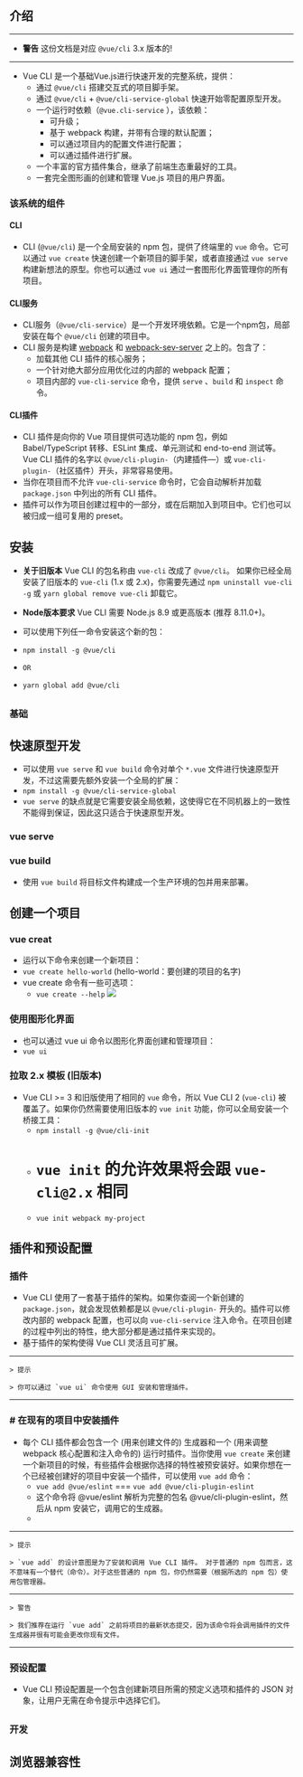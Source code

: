 

##	介绍


----------

*	**警告**	这份文档是对应 `@vue/cli` 3.x 版本的!


----------

*	Vue CLI 是一个基础Vue.js进行快速开发的完整系统，提供：
	*	通过 `@vue/cli` 搭建交互式的项目脚手架。
	*	通过 `@vue/cli` + `@vue/cli-service-global` 快速开始零配置原型开发。
	*	一个运行时依赖（`@vue.cli-service` ），该依赖：
		*	可升级；
		*	基于 webpack 构建，并带有合理的默认配置；
		*	可以通过项目内的配置文件进行配置；
		*	可以通过插件进行扩展。
	*	一个丰富的官方插件集合，继承了前端生态重最好的工具。
	*	一套完全图形画的创建和管理 Vue.js 项目的用户界面。

###	该系统的组件
####	CLI
*	CLI (`@vue/cli`) 是一个全局安装的 npm 包，提供了终端里的 `vue` 命令。它可以通过 `vue create` 快速创建一个新项目的脚手架，或者直接通过 `vue serve` 构建新想法的原型。你也可以通过 `vue ui` 通过一套图形化界面管理你的所有项目。

####	CLI服务
*	CLI服务（`@vue/cli-service`）是一个开发环境依赖。它是一个npm包，局部安装在每个 `@vue/cli` 创建的项目中。
*	CLI 服务是构建 [webpack](https://webpack.js.org/) 和 [webpack-sev-server](https://github.com/webpack/webpack-dev-server) 之上的。包含了：
	*	加载其他 CLI 插件的核心服务；
	*	一个针对绝大部分应用优化过的内部的 webpack 配置；
	*	项目内部的 `vue-cli-service` 命令，提供 `serve` 、`build` 和 `inspect` 命令。

####	CLI插件
*	CLI 插件是向你的 Vue 项目提供可选功能的 npm 包，例如 Babel/TypeScript 转移、ESLint 集成、单元测试和 end-to-end 测试等。Vue CLI 插件的名字以 `@vue/cli-plugin-`（内建插件—）或 `vue-cli-plugin-`（社区插件）开头，非常容易使用。
*	当你在项目而不允许 `vue-cli-service` 命令时，它会自动解析并加载 `package.json` 中列出的所有 CLI 插件。
*	插件可以作为项目创建过程中的一部分，或在后期加入到项目中。它们也可以被归成一组可复用的 preset。

##	安装
*	**关于旧版本**	Vue CLI 的包名称由 `vue-cli` 改成了 `@vue/cli`。 如果你已经全局安装了旧版本的 `vue-cli` (1.x 或 2.x)，你需要先通过 `npm uninstall vue-cli -g` 或 `yarn global remove vue-cli` 卸载它。
*	**Node版本要求**	Vue CLI 需要 Node.js 8.9 或更高版本 (推荐 8.11.0+)。

*	可以使用下列任一命令安装这个新的包：
*	`npm install -g @vue/cli`
*	`OR`
*	`yarn global add @vue/cli`

##
###	基础
##	快速原型开发
*	可以使用 `vue serve` 和 `vue build` 命令对单个 `*.vue` 文件进行快速原型开发，不过这需要先额外安装一个全局的扩展：
*	`npm install -g @vue/cli-service-global`
*	`vue serve` 的缺点就是它需要安装全局依赖，这使得它在不同机器上的一致性不能得到保证，因此这只适合于快速原型开发。

###	vue serve

###	vue build
*	使用 `vue build` 将目标文件构建成一个生产环境的包并用来部署。

##	创建一个项目
###	vue creat
*	运行以下命令来创建一个新项目：
*	`vue create hello-world`		(hello-world：要创建的项目的名字)
*	vue create 命令有一些可选项：
	*	`vue create --help`
	![](https://i.imgur.com/ZMS8GwR.png)

###	使用图形化界面
*	也可以通过 vue ui 命令以图形化界面创建和管理项目：
*	`vue ui`

###	拉取 2.x 模板 (旧版本)
*	Vue CLI >= 3 和旧版使用了相同的 `vue` 命令，所以 Vue CLI 2 (`vue-cli`) 被覆盖了。如果你仍然需要使用旧版本的 `vue init` 功能，你可以全局安装一个桥接工具：
	*	`npm install -g @vue/cli-init`
	*	# `vue init` 的允许效果将会跟 `vue-cli@2.x` 相同
	*	`vue init webpack my-project`

##	插件和预设配置
###	插件
*	Vue CLI 使用了一套基于插件的架构。如果你查阅一个新创建的 `package.json`，就会发现依赖都是以 `@vue/cli-plugin-` 开头的。插件可以修改内部的 webpack 配置，也可以向 `vue-cli-service` 注入命令。在项目创建的过程中列出的特性，绝大部分都是通过插件来实现的。
*	基于插件的架构使得 Vue CLI 灵活且可扩展。


----------

	> 提示

	> 你可以通过 `vue ui` 命令使用 GUI 安装和管理插件。

----------

###	#	在现有的项目中安装插件
*	每个 CLI 插件都会包含一个 (用来创建文件的) 生成器和一个 (用来调整 webpack 核心配置和注入命令的) 运行时插件。当你使用 `vue create` 来创建一个新项目的时候，有些插件会根据你选择的特性被预安装好。如果你想在一个已经被创建好的项目中安装一个插件，可以使用 `vue add` 命令：
	*	`vue add @vue/eslint`	===	`vue add @vue/cli-plugin-eslint`
	*	这个命令将 @vue/eslint 解析为完整的包名 @vue/cli-plugin-eslint，然后从 npm 安装它，调用它的生成器。
	*	
----------

	> 提示
	
	> `vue add` 的设计意图是为了安装和调用 Vue CLI 插件。 对于普通的 npm 包而言，这不意味有一个替代（命令）。对于这些普通的 npm 包，你仍然需要（根据所选的 npm 包）使用包管理器。

----------

	> 警告

	> 我们推荐在运行 `vue add` 之前将项目的最新状态提交，因为该命令将会调用插件的文件生成器并很有可能会更改你现有文件。

----------

###	预设配置
*	Vue CLI 预设配置是一个包含创建新项目所需的预定义选项和插件的 JSON 对象，让用户无需在命令提示中选择它们。


##
###	开发
##	浏览器兼容性
